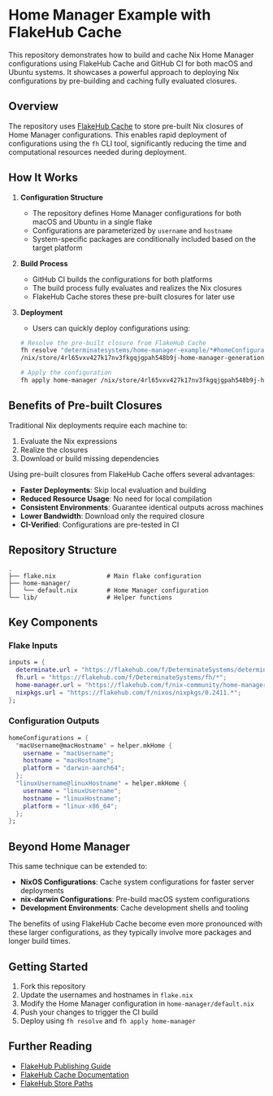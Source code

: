 # Home Manager Example with FlakeHub Cache

This repository demonstrates how to build and cache Nix Home Manager configurations using FlakeHub Cache and GitHub CI for both macOS and Ubuntu systems.
It showcases a powerful approach to deploying Nix configurations by pre-building and caching fully evaluated closures.

## Overview

The repository uses [FlakeHub Cache](https://docs.determinate.systems/flakehub/cache) to store pre-built Nix closures of Home Manager configurations.
This enables rapid deployment of configurations using the `fh` CLI tool, significantly reducing the time and computational resources needed during deployment.

## How It Works

1. **Configuration Structure**
   - The repository defines Home Manager configurations for both macOS and Ubuntu in a single flake
   - Configurations are parameterized by `username` and `hostname`
   - System-specific packages are conditionally included based on the target platform

2. **Build Process**
   - GitHub CI builds the configurations for both platforms
   - The build process fully evaluates and realizes the Nix closures
   - FlakeHub Cache stores these pre-built closures for later use

3. **Deployment**
   - Users can quickly deploy configurations using:
   ```bash
   # Resolve the pre-built closure from FlakeHub Cache
   fh resolve "determinatesystems/home-manager-example/*#homeConfigurations.linuxUsername@linuxHostname"
   /nix/store/4rl65vxv427k17nv3fkgqjgpah548b9j-home-manager-generation

   # Apply the configuration
   fh apply home-manager /nix/store/4rl65vxv427k17nv3fkgqjgpah548b9j-home-manager-generation
   ```

## Benefits of Pre-built Closures

Traditional Nix deployments require each machine to:
1. Evaluate the Nix expressions
2. Realize the closures
3. Download or build missing dependencies

Using pre-built closures from FlakeHub Cache offers several advantages:
- **Faster Deployments**: Skip local evaluation and building
- **Reduced Resource Usage**: No need for local compilation
- **Consistent Environments**: Guarantee identical outputs across machines
- **Lower Bandwidth**: Download only the required closure
- **CI-Verified**: Configurations are pre-tested in CI

## Repository Structure

```
.
├── flake.nix              # Main flake configuration
├── home-manager/
│   └── default.nix        # Home Manager configuration
└── lib/                   # Helper functions
```

## Key Components

### Flake Inputs
```nix
inputs = {
  determinate.url = "https://flakehub.com/f/DeterminateSystems/determinate/*";
  fh.url = "https://flakehub.com/f/DeterminateSystems/fh/*";
  home-manager.url = "https://flakehub.com/f/nix-community/home-manager/0.2411.*";
  nixpkgs.url = "https://flakehub.com/f/nixos/nixpkgs/0.2411.*";
};
```

### Configuration Outputs

```nix
homeConfigurations = {
  "macUsername@macHostname" = helper.mkHome {
    username = "macUsername";
    hostname = "macHostname";
    platform = "darwin-aarch64";
  };
  "linuxUsername@linuxHostname" = helper.mkHome {
    username = "linuxUsername";
    hostname = "linuxHostname";
    platform = "linux-x86_64";
  };
};
```

## Beyond Home Manager

This same technique can be extended to:
- **NixOS Configurations**: Cache system configurations for faster server deployments
- **nix-darwin Configurations**: Pre-build macOS system configurations
- **Development Environments**: Cache development shells and tooling

The benefits of using FlakeHub Cache become even more pronounced with these larger configurations, as they typically involve more packages and longer build times.

## Getting Started

1. Fork this repository
2. Update the usernames and hostnames in `flake.nix`
3. Modify the Home Manager configuration in `home-manager/default.nix`
4. Push your changes to trigger the CI build
5. Deploy using `fh resolve` and `fh apply home-manager`

## Further Reading

- [FlakeHub Publishing Guide](https://docs.determinate.systems/flakehub/publishing)
- [FlakeHub Cache Documentation](https://docs.determinate.systems/flakehub/cache)
- [FlakeHub Store Paths](https://docs.determinate.systems/flakehub/store-paths)
